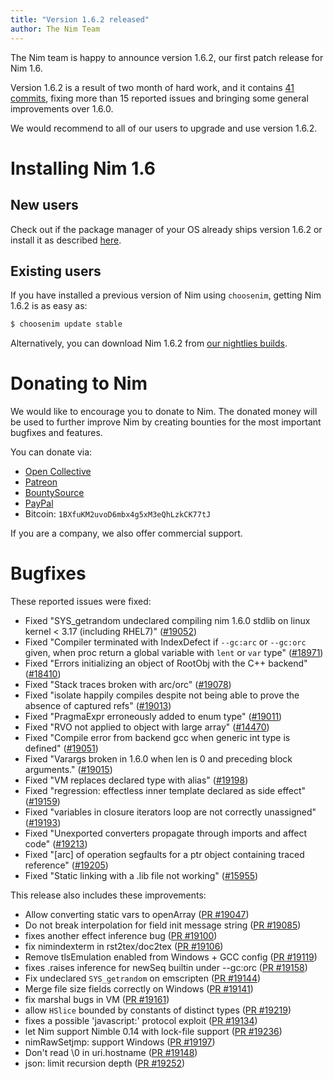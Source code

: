 ```yaml
---
title: "Version 1.6.2 released"
author: The Nim Team
---
```


The Nim team is happy to announce version 1.6.2, our first patch release for
Nim 1.6.

Version 1.6.2 is a result of two month of hard work, and it contains
[41 commits](https://github.com/nim-lang/Nim/compare/v1.6.0...v1.6.2),
fixing more than 15 reported issues and bringing some general improvements over 1.6.0.

We would recommend to all of our users to upgrade and use version 1.6.2.


# Installing Nim 1.6

## New users

Check out if the package manager of your OS already ships version 1.6.2 or
install it as described [here](https://nim-lang.org/install.html).


## Existing users

If you have installed a previous version of Nim using `choosenim`,
getting Nim 1.6.2 is as easy as:

```bash
$ choosenim update stable
```

Alternatively, you can download Nim 1.6.2 from
[our nightlies builds](https://github.com/nim-lang/nightlies/releases/tag/2021-12-17-version-1-6-9084d9bc02bcd983b81a4c76a05f27b9ce2707dd).



# Donating to Nim

We would like to encourage you to donate to Nim.
The donated money will be used to further improve Nim by creating bounties
for the most important bugfixes and features.

You can donate via:

* [Open Collective](https://opencollective.com/nim)
* [Patreon](https://www.patreon.com/araq)
* [BountySource](https://salt.bountysource.com/teams/nim)
* [PayPal](https://www.paypal.com/donate/?cmd=_s-xclick&hosted_button_id=FLWX5V2PMAXAU)
* Bitcoin: `1BXfuKM2uvoD6mbx4g5xM3eQhLzkCK77tJ`

If you are a company, we also offer commercial support.


# Bugfixes

These reported issues were fixed:

- Fixed "SYS_getrandom undeclared compiling nim 1.6.0 stdlib on linux kernel < 3.17 (including RHEL7)"
  ([#19052](https://github.com/nim-lang/Nim/issues/19052))
- Fixed "Compiler terminated with IndexDefect if `--gc:arc` or `--gc:orc` given, when proc return a global variable with `lent` or `var` type"
  ([#18971](https://github.com/nim-lang/Nim/issues/18971))
- Fixed "Errors initializing an object of RootObj with the C++ backend"
  ([#18410](https://github.com/nim-lang/Nim/issues/18410))
- Fixed "Stack traces broken with arc/orc"
  ([#19078](https://github.com/nim-lang/Nim/issues/19078))
- Fixed "isolate happily compiles despite not being able to prove the absence of captured refs"
  ([#19013](https://github.com/nim-lang/Nim/issues/19013))
- Fixed "PragmaExpr erroneously added to enum type"
  ([#19011](https://github.com/nim-lang/Nim/issues/19011))
- Fixed "RVO not applied to object with large array"
  ([#14470](https://github.com/nim-lang/Nim/issues/14470))
- Fixed "Compile error from backend gcc when generic int type is defined"
  ([#19051](https://github.com/nim-lang/Nim/issues/19051))
- Fixed "Varargs broken in 1.6.0 when len is 0 and preceding block arguments."
  ([#19015](https://github.com/nim-lang/Nim/issues/19015))
- Fixed "VM replaces declared type with alias"
  ([#19198](https://github.com/nim-lang/Nim/issues/19198))
- Fixed "regression: effectless inner template declared as side effect"
  ([#19159](https://github.com/nim-lang/Nim/issues/19159))
- Fixed "variables in closure iterators loop are not correctly unassigned"
  ([#19193](https://github.com/nim-lang/Nim/issues/19193))
- Fixed "Unexported converters propagate through imports and affect code"
  ([#19213](https://github.com/nim-lang/Nim/issues/19213))
- Fixed "[arc] of operation segfaults for a ptr object containing traced reference"
  ([#19205](https://github.com/nim-lang/Nim/issues/19205))
- Fixed "Static linking with a .lib file not working"
  ([#15955](https://github.com/nim-lang/Nim/issues/15955))


This release also includes these improvements:

- Allow converting static vars to openArray
  ([PR #19047](https://github.com/nim-lang/Nim/pull/19047))
- Do not break interpolation for field init message string
  ([PR #19085](https://github.com/nim-lang/Nim/pull/19085))
- fixes another effect inference bug
  ([PR #19100](https://github.com/nim-lang/Nim/pull/19100))
- fix nimindexterm in rst2tex/doc2tex
  ([PR #19106](https://github.com/nim-lang/Nim/pull/19106))
- Remove tlsEmulation enabled from Windows + GCC config
  ([PR #19119](https://github.com/nim-lang/Nim/pull/19119))
- fixes .raises inference for newSeq builtin under --gc:orc
  ([PR #19158](https://github.com/nim-lang/Nim/pull/19158))
- Fix undeclared `SYS_getrandom` on emscripten
  ([PR #19144](https://github.com/nim-lang/Nim/pull/19144))
- Merge file size fields correctly on Windows
  ([PR #19141](https://github.com/nim-lang/Nim/pull/19141))
- fix marshal bugs in VM
  ([PR #19161](https://github.com/nim-lang/Nim/pull/19161))
- allow `HSlice` bounded by constants of distinct types
  ([PR #19219](https://github.com/nim-lang/Nim/pull/19219))
- fixes a possible 'javascript:' protocol exploit
  ([PR #19134](https://github.com/nim-lang/Nim/pull/19134))
- let Nim support Nimble 0.14 with lock-file support
  ([PR #19236](https://github.com/nim-lang/Nim/pull/19236))
- nimRawSetjmp: support Windows
  ([PR #19197](https://github.com/nim-lang/Nim/pull/19197))
- Don't read \0 in uri.hostname
  ([PR #19148](https://github.com/nim-lang/Nim/pull/19148))
- json: limit recursion depth
  ([PR #19252](https://github.com/nim-lang/Nim/pull/19252))
